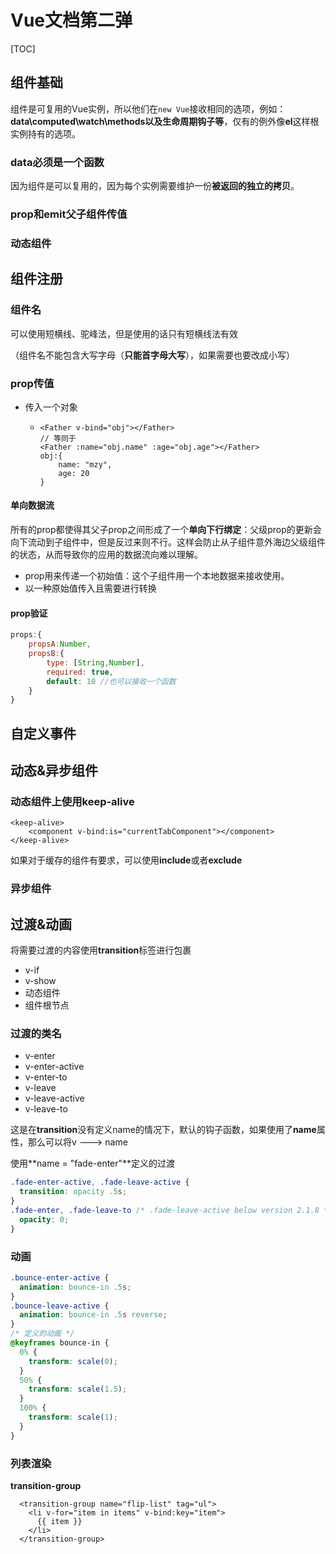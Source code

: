 # Vue文档第二弹

[TOC]

## 组件基础

组件是可复用的Vue实例，所以他们在`new Vue`接收相同的选项，例如：**data\computed\watch\methods以及生命周期钩子等**，仅有的例外像**el**这样根实例持有的选项。

### data必须是一个函数

因为组件是可以复用的，因为每个实例需要维护一份**被返回的独立的拷贝**。

### prop和emit父子组件传值

### 动态组件

## 组件注册

### 组件名

可以使用短横线、驼峰法，但是使用的话只有短横线法有效

（组件名不能包含大写字母（**只能首字母大写**），如果需要也要改成小写）

### prop传值

- 传入一个对象

  - ```vue
    <Father v-bind="obj"></Father>
    // 等同于
    <Father :name="obj.name" :age="obj.age"></Father>
    obj:{
    	name: "mzy",
    	age: 20
    }
    ```

    

#### 单向数据流

所有的prop都使得其父子prop之间形成了一个**单向下行绑定**：父级prop的更新会向下流动到子组件中，但是反过来则不行。这样会防止从子组件意外海边父级组件的状态，从而导致你的应用的数据流向难以理解。

- prop用来传递一个初始值：这个子组件用一个本地数据来接收使用。
- 以一种原始值传入且需要进行转换

#### prop验证

```js
props:{
    propsA:Number,
    propsB:{
        type: [String,Number],
        required: true,
        default: 10 //也可以接收一个函数
    }
}
```

## 自定义事件

## 动态&异步组件

### 动态组件上使用keep-alive

```vue
<keep-alive>
	<component v-bind:is="currentTabComponent"></component>
</keep-alive>
```

如果对于缓存的组件有要求，可以使用**include**或者**exclude**

### 异步组件

## 过渡&动画

将需要过渡的内容使用**transition**标签进行包裹

- v-if
- v-show
- 动态组件
- 组件根节点

### 过渡的类名

- v-enter
- v-enter-active
- v-enter-to
- v-leave
- v-leave-active
- v-leave-to

这是在**transition**没有定义name的情况下，默认的钩子函数，如果使用了**name**属性，那么可以将v ---> name

使用**name = "fade-enter"**定义的过渡

```css
.fade-enter-active, .fade-leave-active {
  transition: opacity .5s;
}
.fade-enter, .fade-leave-to /* .fade-leave-active below version 2.1.8 */ {
  opacity: 0;
}
```

### 动画

```css
.bounce-enter-active {
  animation: bounce-in .5s;
}
.bounce-leave-active {
  animation: bounce-in .5s reverse;
}
/* 定义的动画 */
@keyframes bounce-in {
  0% {
    transform: scale(0);
  }
  50% {
    transform: scale(1.5);
  }
  100% {
    transform: scale(1);
  }
}
```

### 列表渲染

**transition-group**

```vue
  <transition-group name="flip-list" tag="ul">
    <li v-for="item in items" v-bind:key="item">
      {{ item }}
    </li>
  </transition-group>
```

